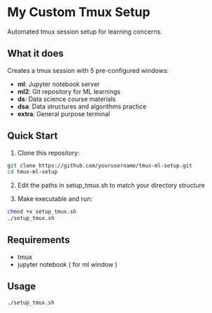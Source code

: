 # My Custom Tmux Setup

Automated tmux session setup for learning concerns.

## What it does

Creates a tmux session with 5 pre-configured windows:
- **ml**: Jupyter notebook server
- **ml2**: Git repository for ML learnings  
- **ds**: Data science course materials
- **dsa**: Data structures and algorithms practice
- **extra**: General purpose terminal

## Quick Start

1. Clone this repository:
```bash
git clone https://github.com/yourusername/tmux-ml-setup.git
cd tmux-ml-setup

```

2. Edit the paths in setup_tmux.sh to match your directory structure

3. Make executable and run:
```bash
chmod +x setup_tmux.sh
./setup_tmux.sh
```

## Requirements

- tmux
- jupyter notebook ( for ml window )

## Usage

```bash
./setup_tmux.sh
```
